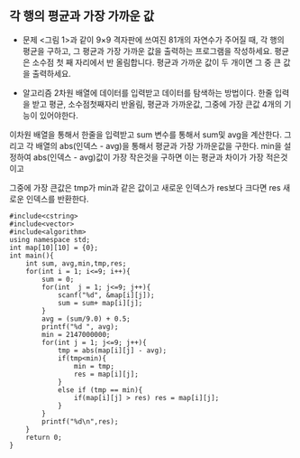 ## 각 행의 평균과 가장 가까운 값

* 문제 
<그림 1>과 같이 9×9 격자판에 쓰여진 81개의 자연수가 주어질 때, 각 행의 평균을 구하고, 그 평균과 가장 가까운 값을 출력하는 프로그램을 작성하세요. 평균은 소수점 첫 째 자리에서 반 올림합니다. 평균과 가까운 값이 두 개이면 그 중 큰 값을 출력하세요.


* 알고리즘
2차원 배열에 데이터를 입력받고 데이터를 탐색하는 방법이다. 
한줄 입력을 받고 평균, 소수점첫째자리 반올림, 평균과 가까운값, 그중에 가장 큰값 
4개의 기능이 있어야한다.





이차원 배열을 통해서 한줄을 입력받고 sum 변수를 통해서 sum및 avg을 계산한다.
그리고 각 배열의 abs(인덱스 - avg)을 통해서 평균과 가장 가까운값을 구한다.
min을 설정하여 abs(인덱스 - avg)값이 가장 작은것을 구하면 이는 평균과 차이가 가장 적은것이고 

그중에 가장 큰값은 tmp가 min과 같은 값이고 새로운 인덱스가 res보다 크다면 res 새로운 인덱스를 반환한다.

```
#include<cstring>
#include<vector>
#include<algorithm>
using namespace std;
int map[10][10] = {0};
int main(){
    int sum, avg,min,tmp,res;
    for(int i = 1; i<=9; i++){
        sum = 0;
        for(int  j = 1; j<=9; j++){
            scanf("%d", &map[i][j]);
            sum = sum+ map[i][j];
        }
        avg = (sum/9.0) + 0.5;
        printf("%d ", avg);
        min = 2147000000;
        for(int j = 1; j<=9; j++){
            tmp = abs(map[i][j] - avg);
            if(tmp<min){
                min = tmp;
                res = map[i][j];
            }
            else if (tmp == min){
                if(map[i][j] > res) res = map[i][j];
            }
        }
        printf("%d\n",res);
    }
    return 0;
}

```